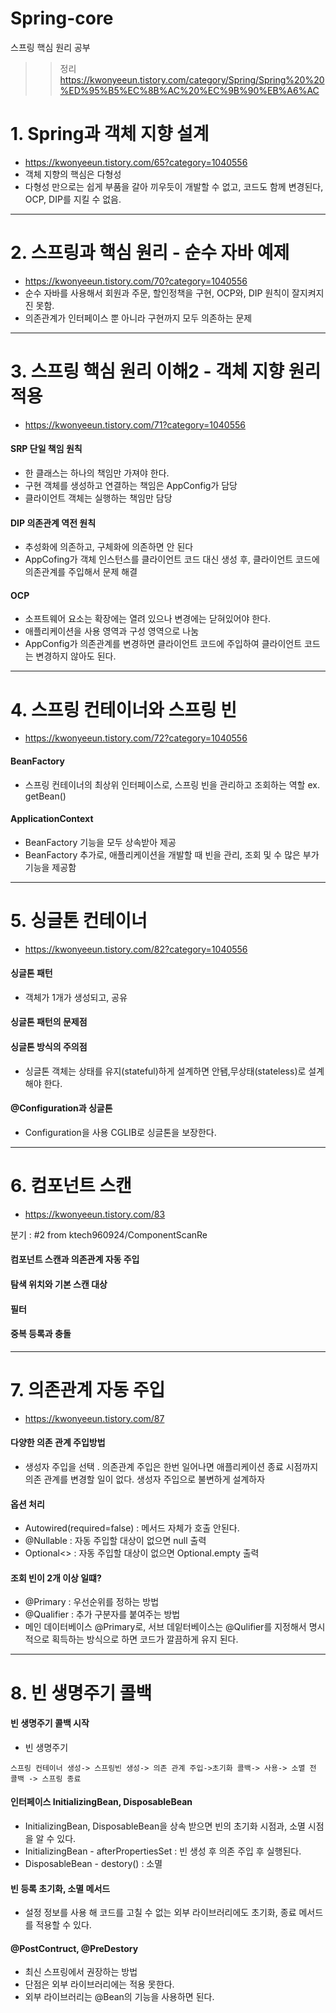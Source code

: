 # Spring-core
스프링 핵심 원리 공부 

>> 정리 
https://kwonyeeun.tistory.com/category/Spring/Spring%20%20%ED%95%B5%EC%8B%AC%20%EC%9B%90%EB%A6%AC

# 1. Spring과 객체 지향 설계
 - https://kwonyeeun.tistory.com/65?category=1040556
 - 객체 지향의 핵심은 다형성
 - 다형성 만으로는 쉽게 부품을 갈아 끼우듯이 개발할 수 없고, 코드도 함께 변경된다, OCP, DIP를 지킬 수 없음.

---


# 2. 스프링과 핵심 원리 - 순수 자바 예제
 - https://kwonyeeun.tistory.com/70?category=1040556
 - 순수 자바를 사용해서 회원과 주문, 할인정책을 구현, OCP와, DIP 원칙이 잘지켜지진 못함. 
 - 의존관계가 인터페이스 뿐 아니라 구현까지 모두 의존하는 문제

---



# 3. 스프링 핵심 원리 이해2 - 객체 지향 원리 적용
 - https://kwonyeeun.tistory.com/71?category=1040556
 
 #### SRP 단일 책임 원칙 
  - 한 클래스는 하나의 책임만 가져야 한다.
  - 구현 객체를 생성하고 연결하는 책임은 AppConfig가 담당
  - 클라이언트 객체는 실행하는 책임만 담당


#### DIP 의존관계 역전 원칙
  - 추성화에 의존하고, 구체화에 의존하면 안 된다
  - AppCofing가 객체 인스턴스를 클라이언트 코드 대신 생성 후, 클라이언트 코드에 의존관계를 주입해서 문제 해결


#### OCP 
  - 소프트웨어 요소는 확장에는 열려 있으나 변경에는 닫혀있어야 한다.
  - 애플리케이션을 사용 영역과 구성 영역으로 나눔
  - AppConfig가 의존관계를 변경하면 클라이언트 코드에 주입하여 클라이언트 코드는 변경하지 않아도 된다.


---



# 4. 스프링 컨테이너와 스프링 빈
 - https://kwonyeeun.tistory.com/72?category=1040556
 
#### BeanFactory
  - 스프링 컨테이너의 최상위 인터페이스로, 스프링 빈을 관리하고 조회하는 역할 ex. getBean() 

#### ApplicationContext
  - BeanFactory 기능을 모두 상속받아 제공
  - BeanFactory 추가로, 애플리케이션을 개발할 때 빈을 관리, 조회 및 수 많은 부가 기능을 제공함


---


# 5. 싱글톤 컨테이너
  - https://kwonyeeun.tistory.com/82?category=1040556

   #### 싱글톤 패턴 
   - 객체가 1개가 생성되고, 공유
   #### 싱글톤 패턴의 문제점
   #### 싱글톤 방식의 주의점 
   - 싱글톤 객체는 상태를 유지(stateful)하게 설계하면 안됌,무상태(stateless)로 설계해야 한다.
   #### @Configuration과 싱글톤 
   - Configuration을 사용 CGLIB로 싱글톤을 보장한다.
   
   
---
# 6. 컴포넌트 스캔
   - https://kwonyeeun.tistory.com/83
   
   분기 : #2 from ktech960924/ComponentScanRe
   
  #### 컴포넌트 스캔과 의존관계 자동 주입
  #### 탐색 위치와 기본 스캔 대상
  #### 필터
  #### 중복 등록과 충돌
  
  
  
  ---
  # 7. 의존관계 자동 주입
   - https://kwonyeeun.tistory.com/87
   
  #### 다양한 의존 관계 주입방법
   - 생성자 주입을 선택 .  의존관계 주입은 한번 일어나면 애플리케이션 종료 시점까지 의존 관계를 변경할 일이 없다. 생성자 주입으로 불변하게 설계하자

  #### 옵션 처리
   - Autowired(required=false) : 메서드 자체가 호출 안된다.
   - @Nullable : 자동 주입할 대상이 없으면 null 출력
   - Optional<> : 자동 주입할 대상이 없으면 Optional.empty 출력


  #### 조회 빈이 2개 이상 일떄?
   - @Primary : 우선순위를 정하는 방법
   - @Qualifier :  추가 구분자를 붙여주는 방법
   - 메인 데이터베이스 @Primary로, 서브 데잍터베이스는 @Qulifier를 지정해서 명시적으로 획득하는 방식으로 하면 코드가 깔끔하게 유지 된다.


 ---
  # 8. 빈 생명주기 콜백
  #### 빈 생명주기 콜백 시작
   
   - 빈 생명주기 
   
   ```
   스프링 컨테이너 생성-> 스프링빈 생성-> 의존 관계 주입->초기화 콜백-> 사용-> 소멸 전 콜백 -> 스프링 종료
   ```
   

  #### 인터페이스 InitializingBean, DisposableBean
  - InitializingBean, DisposableBean을 상속 받으면 빈의 초기화 시점과, 소멸 시점을 알 수 있다.
  - InitializingBean - afterPropertiesSet : 빈 생성 후 의존 주입 후 실행된다.
  - DisposableBean - destory() : 소멸

  #### 빈 등록 초기화, 소멸 메서드
  - 설정 정보를 사용 해 코드를 고칠 수 없는 외부 라이브러리에도 초기화, 종료 메서드를 적용할 수 있다.
 
  #### @PostContruct, @PreDestory
  - 최신 스프링에서 권장하는 방법
  - 단점은 외부 라이브러리에는 적용 못한다.
  - 외부 라이브러리는 @Bean의 기능을 사용하면 된다.
   
